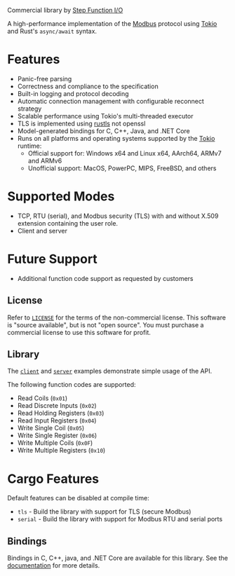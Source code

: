 Commercial library by [Step Function I/O](https://stepfunc.io/)

A high-performance implementation of the [Modbus](http://modbus.org/) protocol using [Tokio](https://docs.rs/tokio) and Rust's `async/await` syntax.

# Features

* Panic-free parsing
* Correctness and compliance to the specification
* Built-in logging and protocol decoding
* Automatic connection management with configurable reconnect strategy
* Scalable performance using Tokio's multi-threaded executor
* TLS is implemented using [rustls](https://github.com/rustls/rustls) not openssl
* Model-generated bindings for C, C++, Java, and .NET Core
* Runs on all platforms and operating systems supported by the [Tokio](https://tokio.rs/) runtime:
  - Official support for: Windows x64 and Linux x64, AArch64, ARMv7 and ARMv6
  - Unofficial support: MacOS, PowerPC, MIPS, FreeBSD, and others

# Supported Modes

* TCP, RTU (serial), and Modbus security (TLS) with and without X.509 extension containing the user role.
* Client and server

# Future Support
* Additional function code support as requested by customers

## License

Refer to [`LICENSE`](https://github.com/stepfunc/rodbus/blob/main/LICENSE.txt) for the terms of the non-commercial license.  This software is "source available", but is not
"open source". You must purchase a commercial license to use this software for profit.

## Library

The [`client`](https://github.com/stepfunc/rodbus/blob/main/rodbus/examples/client.rs) and [`server`](https://github.com/stepfunc/rodbus/blob/main/rodbus/examples/server.rs) examples demonstrate simple
usage of the API.

The following function codes are supported:
- Read Coils (`0x01`)
- Read Discrete Inputs (`0x02`)
- Read Holding Registers (`0x03`)
- Read Input Registers (`0x04`)
- Write Single Coil (`0x05`)
- Write Single Register (`0x06`)
- Write Multiple Coils (`0x0F`)
- Write Multiple Registers (`0x10`)

# Cargo Features

Default features can be disabled at compile time:
* `tls` - Build the library with support for TLS (secure Modbus)
* `serial` - Build the library with support for Modbus RTU and serial ports

## Bindings

Bindings in C, C++, java, and .NET Core are available for this library. See the
[documentation](https://stepfunc.io/products/libraries/modbus/) for more details.


